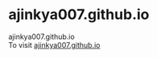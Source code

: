 # ajinkya007.github.io
ajinkya007.github.io  
  To visit [ajinkya007.github.io](www.ajinkya007.github.io)
